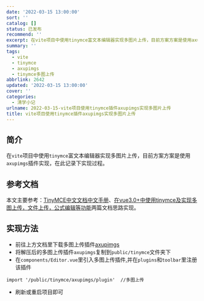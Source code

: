 ```yaml
---
date: '2022-03-15 13:00:00'
sort: ''
catalog: []
status: 已发布
recommend: ''
excerpt: 在vite项目中使用tinymce富文本编辑器实现多图片上传，目前方案方案是使用axupimgs插件实现，在此记录下实现过程。
summary: ''
tags:
  - vite
  - tinymce
  - axupimgs
  - tinymce多图上传
abbrlink: 2642
updated: '2022-03-15 13:00:00'
cover: ''
categories:
  - 清学小记
urlname: 2022-03-15-vite项目使用tinymce插件axupimgs实现多图片上传
title: vite项目使用tinymce插件axupimgs实现多图片上传
---
```


## 简介


在`vite`项目中使用`tinymce`富文本编辑器实现多图片上传，目前方案方案是使用`axupimgs`插件实现，在此记录下实现过程。


## 参考文档


本文主要参考：[TinyMCE中文文档中文手册](http://tinymce.ax-z.cn/more-plugins/axupimgs.php)、[在vue3.0+中使用tinymce及实现多图上传，文件上传，公式编辑等功能](https://www.cnblogs.com/huihuihero/p/13877589.html)两篇文档思路实现。


## 实现方法

- 前往上方文档里下载多图上传插件[axupimgs](http://tinymce.ax-z.cn/more-plugins/axupimgs.zip)
- 将解压后的多图上传插件`axupimgs`复制到`public/tinymce`文件夹下
- 在`components/Editor.vue`里引入多图上传插件,并在`plugins`和`toolbar`里注册该插件

```text
import '/public/tinymce/axupimgs/plugin'  //多图上传
```

- 刷新或重启项目即可
